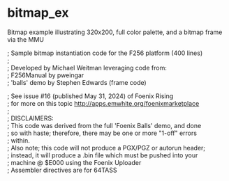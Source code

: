 # bitmap_ex
Bitmap example illustrating 320x200, full color palette, and a bitmap frame via the MMU  
  
; Sample bitmap instantiation code for the F256 platform (400 lines)  
;  
; Developed by Michael Weitman leveraging code from:  
;  F256Manual by pweingar  
;  'balls' demo by Stephen Edwards (frame code)  
  
; See issue #16 (published May 31, 2024) of Foenix Rising  
; for more on this topic http://apps.emwhite.org/foenixmarketplace  
;  
; DISCLAIMERS:  
; This code was derived from the full 'Foenix Balls' demo, and done  
; so with haste; therefore, there may be one or more "1-off" errors  
; within.  
; Also note; this code will not produce a PGX/PGZ or autorun header;  
; instead, it will produce a .bin file which must be pushed into your  
; machine @ $E000 using the Foenix Uploader  
; Assembler directives are for 64TASS  

